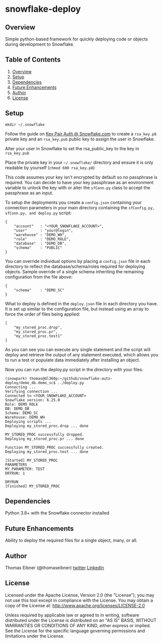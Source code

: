 # snowflake-deploy

## Overview

Simple python-based framework for quickly deploying code or objects during development to Snowflake.

## Table of Contents

1. [Overview](#overview)
1. [Setup](#setup)
1. [Dependencies](#dependencies)
1. [Future Enhancements](#future-enhancements)
1. [Author](#author)
1. [License](#license)

## Setup

`mkdir ~/.snowflake`

Follow the guide on [Key Pair Auth @ Snowflake.com](https://docs.snowflake.com/en/user-guide/key-pair-auth.html#step-1-generate-the-private-key) to create a `rsa_key.p8` private key and an `rsa_key.pub` public key to assign the user in Snowflake.

Alter your user in Snowflake to set the rsa_public_key to the key in `rsa_key.pub`

Place the private key in your `~/.snowflake/` directory and ensure it is only readable by yourself (`chmod 600 rsa_key.p8`)

This code assumes your key isn't encrypted by default so no passphrase is required. You can decide to have your key passphrase as an environment variable to unlock the key with or alter the `sfConn.py` class to accept the passphrase as an input.

To setup the deployments you create a `config.json` containing your connection parameters in your main directory containing the `sfConfig.py, sfConn.py, and deploy.py` script:

```
{
    "account"   : "<YOUR_SNOWFLAKE_ACCOUNT>",
    "user"      : "your@login",
    "warehouse" : "DEMO_WH",
    "role"      : "DEMO_ROLE",
    "database"  : "DEMO_DB",
    "schema"    : "PUBLIC"
}
```
You can override individual options by placing a `config.json` file in each directory to reflect the database/schema/roles required for deploying objects. Sample override of a single schema inheriting the remaining configuration from the file above:
```
{
    "schema"    : "DEMO_SC"
}
```
What to deploy is defined in the `deploy.json` file in each directory you have. It is set up similar to the configuration file, but instead using an array to force the order of files being applied:
```
[
    "my_stored_proc.drop",
    "my_stored_proc.pr",
    "my_stored_proc.test1"
]
```
As you can see you can execute any single statement and the script will deploy and retrieve the output of any statement executed, which allows you to run a test or populate data immediately after installing an object. 

Now you can run the deploy.py script in the directory with your files:

```
(snowpark) thomas@dl360p:~/github/snowflake-auto-deploy/demo_db.demo_sc$ ../deploy.py
Connecting ...
Verifying connection ...
Connected to <YOUR_SNOWFLAKE_ACCOUNT>
Snowflake version: 6.25.0
Role: DEMO_ROLE
DB: DEMO_DB
Schema: DEMO_SC
Warehouse: DEMO_WH
Deploying scripts ...
Deploying my_stored_proc.drop ... done

MY_STORED_PROC successfully dropped.
Deploying my_stored_proc.pr ... done

Function MY_STORED_PROC successfully created.
Deploying my_stored_proc.test ... done

[Started] MY_STORED_PROC
PARAMETERS
MY_PARAMETER: TEST
DRYRUN: 1

DRYRUN
[Finished] MY_STORED_PROC
```

## Dependencies

Python 3.8+ with the Snowflake connector installed

## Future Enhancements

Ability to deploy the required files for a single object, many, or all.

## Author

Thomas Eibner (@thomaseibner) [twitter](http://twitter.com/thomaseibner) [LinkedIn](https://www.linkedin.com/in/thomaseibner/)

## License

Licensed under the Apache License, Version 2.0 (the "License"); you may not use this tool except in compliance with the License. You may obtain a copy of the License at: http://www.apache.org/licenses/LICENSE-2.0

Unless required by applicable law or agreed to in writing, software distributed under the License is distributed on an "AS IS" BASIS, WITHOUT WARRANTIES OR CONDITIONS OF ANY KIND, either express or implied. See the License for the specific language governing permissions and limitations under the License.
